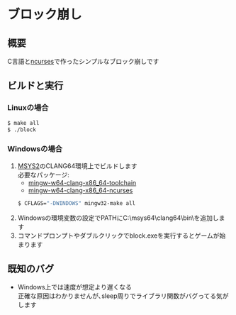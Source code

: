 # ブロック崩し 
## 概要
C言語と[ncurses](https://invisible-island.net/ncurses/)で作ったシンプルなブロック崩しです
## ビルドと実行
### Linuxの場合
```bash
$ make all
$ ./block
```
### Windowsの場合
1. [MSYS2](https://www.msys2.org/)のCLANG64環境上でビルドします  
   必要なパッケージ:
   - [mingw-w64-clang-x86_64-toolchain](https://packages.msys2.org/groups/mingw-w64-clang-x86_64-toolchain)
   - [mingw-w64-clang-x86_64-ncurses](https://packages.msys2.org/package/mingw-w64-clang-x86_64-ncurses?repo=clang64)
   ```bash
   $ CFLAGS="-DWINDOWS" mingw32-make all
   ```
2. Windowsの環境変数の設定でPATHにC:\msys64\clang64\bin\を追加します  
3. コマンドプロンプトやダブルクリックでblock.exeを実行するとゲームが始まります
## 既知のバグ
- Windows上では速度が想定より遅くなる  
  正確な原因はわかりませんが､sleep周りでライブラリ関数がバグってる気がします